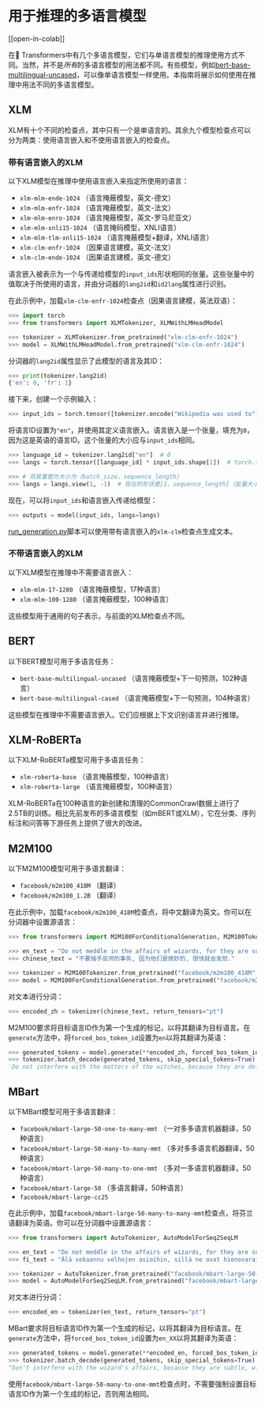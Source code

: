 <!--版权所有2022年HuggingFace团队。保留所有权利。

根据Apache许可证第2.0版（“许可证”）获得许可；除非符合许可证的规定，否则不得使用此文件。你可以在

http://www.apache.org/licenses/LICENSE-2.0
   
获得许可证的副本
除非适用法律要求或书面同意，否则根据许可证分发的软件是按"原样"分发
基础，无论明示或暗示，包括但不限于对适销性、特定目的的适用性和非侵权性的保证。有关许可证的详细信息请参见

许可下的特定语言和限制。

⚠️请注意，这个文件是Markdown格式的，但含有我们的doc-builder的特定语法（类似于MDX），在你的Markdown查看器中可能无法正确渲染。

-->

# 用于推理的多语言模型

[[open-in-colab]]

在🤗 Transformers中有几个多语言模型，它们与单语言模型的推理使用方式不同。当然，并不是*所有*的多语言模型的用法都不同。有些模型，例如[bert-base-multilingual-uncased](https://huggingface.co/bert-base-multilingual-uncased)，可以像单语言模型一样使用。本指南将展示如何使用在推理中用法不同的多语言模型。

## XLM

XLM有十个不同的检查点，其中只有一个是单语言的。其余九个模型检查点可以分为两类：使用语言嵌入和不使用语言嵌入的检查点。

### 带有语言嵌入的XLM

以下XLM模型在推理中使用语言嵌入来指定所使用的语言：

- `xlm-mlm-ende-1024` （语言掩蔽模型，英文-德文）
- `xlm-mlm-enfr-1024` （语言掩蔽模型，英文-法文）
- `xlm-mlm-enro-1024` （语言掩蔽模型，英文-罗马尼亚文）
- `xlm-mlm-xnli15-1024` （语言掩码模型，XNLI语言）
- `xlm-mlm-tlm-xnli15-1024` （语言掩蔽模型+翻译，XNLI语言）
- `xlm-clm-enfr-1024` （因果语言建模，英文-法文）
- `xlm-clm-ende-1024` （因果语言建模，英文-德文）

语言嵌入被表示为一个与传递给模型的`input_ids`形状相同的张量。这些张量中的值取决于所使用的语言，并由分词器的`lang2id`和`id2lang`属性进行识别。

在此示例中，加载`xlm-clm-enfr-1024`检查点（因果语言建模，英法双语）：

```py
>>> import torch
>>> from transformers import XLMTokenizer, XLMWithLMHeadModel

>>> tokenizer = XLMTokenizer.from_pretrained("xlm-clm-enfr-1024")
>>> model = XLMWithLMHeadModel.from_pretrained("xlm-clm-enfr-1024")
```

分词器的`lang2id`属性显示了此模型的语言及其ID：

```py
>>> print(tokenizer.lang2id)
{'en': 0, 'fr': 1}
```

接下来，创建一个示例输入：

```py
>>> input_ids = torch.tensor([tokenizer.encode("Wikipedia was used to")])  # 批量大小为1
```

将语言ID设置为`"en"`，并使用其定义语言嵌入。语言嵌入是一个张量，填充为`0`，因为这是英语的语言ID。这个张量的大小应与`input_ids`相同。

```py
>>> language_id = tokenizer.lang2id["en"]  # 0
>>> langs = torch.tensor([language_id] * input_ids.shape[1])  # torch.tensor([0, 0, 0, ..., 0])

>>> # 将其重塑为大小为（batch_size，sequence_length）
>>> langs = langs.view(1, -1)  # 现在的形状是[1，sequence_length]（批量大小为1）
```

现在，可以将`input_ids`和语言嵌入传递给模型：

```py
>>> outputs = model(input_ids, langs=langs)
```

[run_generation.py](https://github.com/huggingface/transformers/tree/main/examples/pytorch/text-generation/run_generation.py)脚本可以使用带有语言嵌入的`xlm-clm`检查点生成文本。

### 不带语言嵌入的XLM

以下XLM模型在推理中不需要语言嵌入：

- `xlm-mlm-17-1280` （语言掩蔽模型，17种语言）
- `xlm-mlm-100-1280` （语言掩蔽模型，100种语言）

这些模型用于通用的句子表示，与前面的XLM检查点不同。

## BERT

以下BERT模型可用于多语言任务：

- `bert-base-multilingual-uncased` （语言掩蔽模型+下一句预测，102种语言）
- `bert-base-multilingual-cased` （语言掩蔽模型+下一句预测，104种语言）

这些模型在推理中不需要语言嵌入。它们应根据上下文识别语言并进行推理。

## XLM-RoBERTa

以下XLM-RoBERTa模型可用于多语言任务：

- `xlm-roberta-base` （语言掩蔽模型，100种语言）
- `xlm-roberta-large` （语言掩蔽模型，100种语言）

XLM-RoBERTa在100种语言的新创建和清理的CommonCrawl数据上进行了2.5TB的训练。相比先前发布的多语言模型（如mBERT或XLM），它在分类、序列标注和问答等下游任务上提供了很大的改进。

## M2M100

以下M2M100模型可用于多语言翻译：

- `facebook/m2m100_418M` （翻译）
- `facebook/m2m100_1.2B` （翻译）

在此示例中，加载`facebook/m2m100_418M`检查点，将中文翻译为英文。你可以在分词器中设置源语言：

```py
>>> from transformers import M2M100ForConditionalGeneration, M2M100Tokenizer

>>> en_text = "Do not meddle in the affairs of wizards, for they are subtle and quick to anger."
>>> chinese_text = "不要插手巫师的事务, 因为他们是微妙的, 很快就会发怒."

>>> tokenizer = M2M100Tokenizer.from_pretrained("facebook/m2m100_418M", src_lang="zh")
>>> model = M2M100ForConditionalGeneration.from_pretrained("facebook/m2m100_418M")
```

对文本进行分词：

```py
>>> encoded_zh = tokenizer(chinese_text, return_tensors="pt")
```

M2M100要求将目标语言ID作为第一个生成的标记，以将其翻译为目标语言。在`generate`方法中，将`forced_bos_token_id`设置为`en`以将其翻译为英语：

```py
>>> generated_tokens = model.generate(**encoded_zh, forced_bos_token_id=tokenizer.get_lang_id("en"))
>>> tokenizer.batch_decode(generated_tokens, skip_special_tokens=True)
'Do not interfere with the matters of the witches, because they are delicate and will soon be angry.'
```

## MBart

以下MBart模型可用于多语言翻译：

- `facebook/mbart-large-50-one-to-many-mmt` （一对多多语言机器翻译，50种语言）
- `facebook/mbart-large-50-many-to-many-mmt` （多对多多语言机器翻译，50种语言）
- `facebook/mbart-large-50-many-to-one-mmt` （多对一多语言机器翻译，50种语言）
- `facebook/mbart-large-50` （多语言翻译，50种语言）
- `facebook/mbart-large-cc25`

在此示例中，加载`facebook/mbart-large-50-many-to-many-mmt`检查点，将芬兰语翻译为英语。你可以在分词器中设置源语言：

```py
>>> from transformers import AutoTokenizer, AutoModelForSeq2SeqLM

>>> en_text = "Do not meddle in the affairs of wizards, for they are subtle and quick to anger."
>>> fi_text = "Älä sekaannu velhojen asioihin, sillä ne ovat hienovaraisia ja nopeasti vihaisia."

>>> tokenizer = AutoTokenizer.from_pretrained("facebook/mbart-large-50-many-to-many-mmt", src_lang="fi_FI")
>>> model = AutoModelForSeq2SeqLM.from_pretrained("facebook/mbart-large-50-many-to-many-mmt")
```

对文本进行分词：

```py
>>> encoded_en = tokenizer(en_text, return_tensors="pt")
```

MBart要求将目标语言ID作为第一个生成的标记，以将其翻译为目标语言。在`generate`方法中，将`forced_bos_token_id`设置为`en_XX`以将其翻译为英语：

```py
>>> generated_tokens = model.generate(**encoded_en, forced_bos_token_id=tokenizer.lang_code_to_id["en_XX"])
>>> tokenizer.batch_decode(generated_tokens, skip_special_tokens=True)
"Don't interfere with the wizard's affairs, because they are subtle, will soon get angry."
```

使用`facebook/mbart-large-50-many-to-one-mmt`检查点时，不需要强制设置目标语言ID作为第一个生成的标记，否则用法相同。
